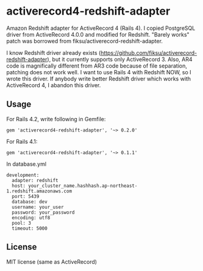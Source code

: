 activerecord4-redshift-adapter
==============================

Amazon Redshift adapter for ActiveRecord 4 (Rails 4).
I copied PostgreSQL driver from ActiveRecord 4.0.0 and modified for Redshift.
"Barely works" patch was borrowed from fiksu/activerecord-redshift-adapter.

I know Redshift driver already exists (https://github.com/fiksu/activerecord-redshift-adapter),
but it currently supports only ActiveRecord 3.  Also, AR4 code is magnifically
different from AR3 code because of file separation, patching does not work well.
I want to use Rails 4 with Redshift NOW, so I wrote this driver.
If anybody write better Redshift driver which works with ActiveRecord 4,
I abandon this driver.

Usage
-------------------

For Rails 4.2, write following in Gemfile:
```
gem 'activerecord4-redshift-adapter', '~> 0.2.0'
```
For Rails 4.1:
```
gem 'activerecord4-redshift-adapter', '~> 0.1.1'
```

In database.yml
```
development:
  adapter: redshift
  host: your_cluster_name.hashhash.ap-northeast-1.redshift.amazonaws.com
  port: 5439
  database: dev
  username: your_user
  password: your_password
  encoding: utf8
  pool: 3
  timeout: 5000
```

License
---------

MIT license (same as ActiveRecord)
